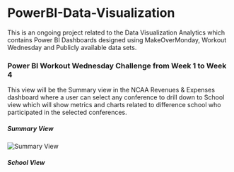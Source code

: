 # PowerBI-Data-Visualization
This is an ongoing project related to the Data Visualization Analytics which contains Power BI Dashboards designed using MakeOverMonday, Workout Wednesday and Publicly available data sets.

### Power BI Workout Wednesday Challenge from Week 1 to Week 4
This view will be the Summary view in the NCAA Revenues & Expenses dashboard where a user can select any conference to drill down to School view which will show metrics and charts related to difference school who participated in the selected conferences.

##### Summary View
![Summary View](https://user-images.githubusercontent.com/16829371/109410967-6f362d00-7953-11eb-8e70-5274b973bf03.JPG)

##### School View
